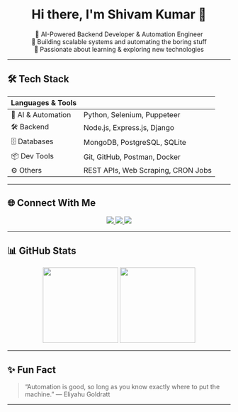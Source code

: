 <h1 align="center">Hi there, I'm Shivam Kumar 👋</h1>

<p align="center">
  🚀 AI-Powered Backend Developer & Automation Engineer <br>
  🔧 Building scalable systems and automating the boring stuff <br>
  🌱 Passionate about learning & exploring new technologies
</p>

---

## 🛠️ Tech Stack

<div align="center">
  
| Languages & Tools | |
|-------------------|--|
| 🧠 AI & Automation | Python, Selenium, Puppeteer |
| 🛠️ Backend         | Node.js, Express.js, Django |
| 🗄️ Databases       | MongoDB, PostgreSQL, SQLite |
| 📦 Dev Tools       | Git, GitHub, Postman, Docker |
| ⚙️ Others          | REST APIs, Web Scraping, CRON Jobs |

</div>

---

## 🌐 Connect With Me

<p align="center">
  <a href="https://linkedin.com/in/shivamnox" target="_blank">
    <img src="https://img.shields.io/badge/LinkedIn-0077B5?style=for-the-badge&logo=linkedin&logoColor=white" />
  </a>
  <a href="https://github.com/shivamnox" target="_blank">
    <img src="https://img.shields.io/badge/GitHub-181717?style=for-the-badge&logo=github&logoColor=white" />
  </a>
  <a href="https://shivamnox.github.io" target="_blank">
    <img src="https://img.shields.io/badge/Portfolio-000000?style=for-the-badge&logo=firefox&logoColor=white" />
  </a>
</p>

---

## 📊 GitHub Stats

<p align="center">
  <img src="https://github-readme-stats.vercel.app/api?username=shivamnox&show_icons=true&theme=radical&hide_title=false&count_private=true" height="170" />
  <img src="https://github-readme-stats.vercel.app/api/top-langs/?username=shivamnox&layout=compact&theme=radical" height="170" />
</p>

---

## ✨ Fun Fact

> “Automation is good, so long as you know exactly where to put the machine.” — Eliyahu Goldratt

---

